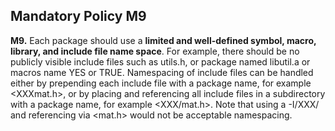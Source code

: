 ## Mandatory Policy M9

**M9.** Each package should use a **limited and well-defined symbol, macro, library, and include file
name space**. For example, there should be no publicly visible include files such as utils.h, or package
named libutil.a or macros name YES or TRUE. Namespacing of include files can be handled either by
prepending each include file with a package name, for example <XXXmat.h>, or by placing and
referencing all include files in a subdirectory with a package name, for example <XXX/mat.h>. Note
that using a -I/XXX/ and referencing via <mat.h> would not be acceptable namespacing.
